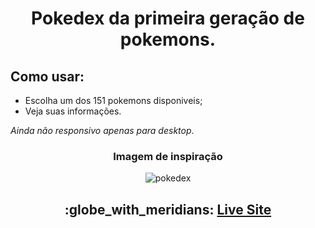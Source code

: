<h1 align="center">Pokedex da primeira geração de pokemons.</h1>

<div>
<h2>Como usar:</h2>
 <ul>
    <li>Escolha um dos 151 pokemons disponiveis;</li>
    <li>Veja suas informações.</li>
 </ul>
 <p><em>Ainda não responsivo apenas para desktop</em>.</p>
</div>

<div align="center">

<h3>Imagem de inspiração</h3>

![pokedex](https://user-images.githubusercontent.com/86669854/181601285-95372778-9e34-4147-a476-8443becfa567.png)

<h2> :globe_with_meridians: <a href="https://arcfives.github.io/Pokedex-1Gr/" target="_blank">Live Site</a></h2>

</div>
